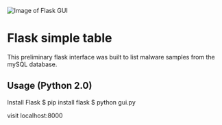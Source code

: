 ![Image of Flask GUI](https://github.com/chris-ault/TrojanTriage/blob/master/flask.JPG)

# Flask simple table
This preliminary flask interface was built to list malware samples from the mySQL database.

Usage (Python 2.0)
------
  Install Flask
  $ pip install flask
  $ python gui.py

visit localhost:8000
